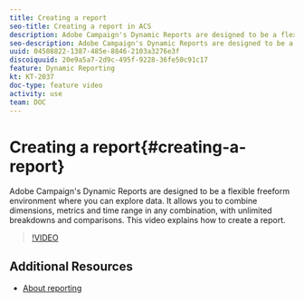 ```yaml
---
title: Creating a report
seo-title: Creating a report in ACS
description: Adobe Campaign's Dynamic Reports are designed to be a flexible freeform environment where you can explore data. It allows you to combine dimensions, metrics and time range in any combination, with unlimited breakdowns and comparisons. This video explains how to create a report.
seo-description: Adobe Campaign's Dynamic Reports are designed to be a flexible freeform environment where you can explore data. It allows you to combine dimensions, metrics and time range in any combination, with unlimited breakdowns and comparisons. This video explains how to create a report.
uuid: 04508822-1387-485e-8846-2103a3276e3f
discoiquuid: 20e9a5a7-2d9c-495f-9228-36fe50c91c17
feature: Dynamic Reporting
kt: KT-2037
doc-type: feature video
activity: use
team: DOC
---
```


# Creating a report{#creating-a-report}

Adobe Campaign's Dynamic Reports are designed to be a flexible freeform environment where you can explore data. It allows you to combine dimensions, metrics and time range in any combination, with unlimited breakdowns and comparisons. This video explains how to create a report.

>[!VIDEO](https://video.tv.adobe.com/v/25264/?quality=12)

## Additional Resources

* [About reporting](https://helpx.adobe.com/campaign/standard/reporting/user-guide.html?topic=/campaign/standard/reporting/morehelp/about-reporting.ug.js)
